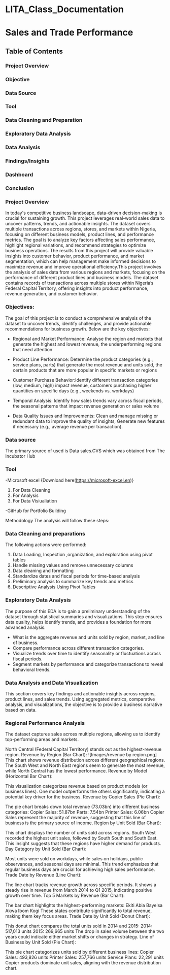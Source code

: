 # LITA_Class_Documentation
# Sales and Trade Performance
## Table of Contents
 ### Project Overview
 ### Objective 
 ### Data Source 
 ### Tool
 ### Data Cleaning and Preparation
 ### Exploratory Data Analysis
 ### Data Analysis
 ### Findings/Insights
 ### Dashboard 
 ### Conclusion


### Project Overview
In today's competitive business landscape, data-driven decision-making is crucial for sustaining growth. This project leverages real-world sales data to uncover patterns, trends, and actionable insights. The dataset covers multiple transactions across regions, stores, and markets within Nigeria, focusing on different business models, product lines, and performance metrics. The goal is to analyze key factors affecting sales performance, highlight regional variations, and recommend strategies to optimize business operations.
The results from this project will provide valuable insights into customer behavior, product performance, and market segmentation, which can help management make informed decisions to maximize revenue and improve operational efficiency.This project involves the analysis of sales data from various regions and markets, focusing on the performance of different product lines and business models. The dataset contains records of transactions across multiple stores within Nigeria’s Federal Capital Territory, offering insights into product performance, revenue generation, and customer behavior.

### Objectives:
The goal of this project is to conduct a comprehensive analysis of the dataset to uncover trends, identify challenges, and provide actionable recommendations for business growth. Below are the key objectives:
- Regional and Market Performance: Analyse the region and markets that generate the highest and lowest revenue, the underperforming regions that need attention

- Product Line Performance: Determine the product categories (e.g., service plans, parts) that generate the most revenue and units sold, the certain products that are more popular in specific markets or regions

- Customer Purchase Behavior:Identify different transaction categories (low, medium, high) impact revenue, customers purchasing higher quantities on specific days (e.g., weekends vs. workdays)

- Temporal Analysis: Identify how sales trends vary across fiscal periods, the seasonal patterns that impact revenue generation or sales volume

- Data Quality Issues and Improvements: Clean and manage missing or redundant data to improve the quality of insights, Generate new features if necessary (e.g., average revenue per transaction).

### Data source
The primary source of used is Data sales.CVS which was obtained from The Incubator Hub

### Tool
-Microsoft excel {Download here(https://microsoft-excel.en)}
1. For Data Cleaning
2. For Analysis
3. For Data Visiualiation
   
-GitHub for Portfolio Building

 Methodology
The analysis will follow these steps:

### Data Cleaning and preparations 
The following actions were performed:
1. Data Loading, Inspection ,organization, and exploration using pivot tables
2. Handle missing values and remove unnecessary columns
3. Data cleaning and formatting
4. Standardize dates and fiscal periods for time-based analysis 
5. Preliminary analysis to summarize key trends and metrics
6. Descriptive Analysis Using Pivot Tables

### Exploratory Data Analysis
The purpose of this EDA is to gain a preliminary understanding of the dataset through statistical summaries and visualizations. This step ensures data quality, helps identify trends, and provides a foundation for more advanced analysis.
- What is the aggregate revenue and units sold by region, market, and line of business.
- Compare performance across different transaction categories.
- Visualize trends over time to identify seasonality or fluctuations across fiscal periods.
- Segment markets by performance and categorize transactions to reveal behavioral trends.

### Data Analysis and  Data Visualization
This section covers key findings and actionable insights across regions, product lines, and sales trends. Using aggregated metrics, comparative analysis, and visualizations, the objective is to provide a business narrative based on data.

### Regional Performance Analysis
The dataset captures sales across multiple regions, allowing us to identify top-performing areas and markets.

North Central (Federal Capital Territory) stands out as the highest-revenue region.
Revenue by Region (Bar Chart):
![Images/revenue by region.png]
This chart shows revenue distribution across different geographical regions.
The South West and North East regions seem to generate the most revenue, while North Central has the lowest performance.
Revenue by Model (Horizontal Bar Chart):

This visualization categorizes revenue based on product models (or business lines).
One model outperforms the others significantly, indicating a potential key driver for the business.
Revenue by Copier Sales (Pie Chart):

The pie chart breaks down total revenue (73.03bn) into different business categories:
Copier Sales: 51.87bn
Parts: 7.54bn
Printer Sales: 6.06bn
Copier Sales represent the majority of revenue, suggesting that this line of business is the primary source of income.
Region by Unit Sold (Bar Chart):

This chart displays the number of units sold across regions.
South West recorded the highest unit sales, followed by South South and South East. This insight suggests that these regions have higher demand for products.
Day Category by Unit Sold (Bar Chart):

Most units were sold on workdays, while sales on holidays, public observances, and seasonal days are minimal.
This trend emphasizes that regular business days are crucial for achieving high sales performance.
Trade Date by Revenue (Line Chart):

The line chart tracks revenue growth across specific periods.
It shows a steady rise in revenue from March 2014 to Q1 2015, indicating positive growth over time.
Top 5 Markets by Revenue (Bar Chart):

The bar chart highlights the highest-performing markets:
Ekiti
Abia
Bayelsa
Akwa Ibom
Kogi
These states contribute significantly to total revenue, making them key focus areas.
Trade Date by Unit Sold (Donut Chart):

This donut chart compares the total units sold in 2014 and 2015:
2014: 517,013 units
2015: 269,665 units
The drop in sales volume between the two years could indicate either market shifts or changes in strategy.
Line of Business by Unit Sold (Pie Chart):

This pie chart categorizes units sold by different business lines:
Copier Sales: 493,826 units
Printer Sales: 257,766 units
Service Plans: 22,291 units
Copier products dominate unit sales, aligning with the revenue distribution chart.
